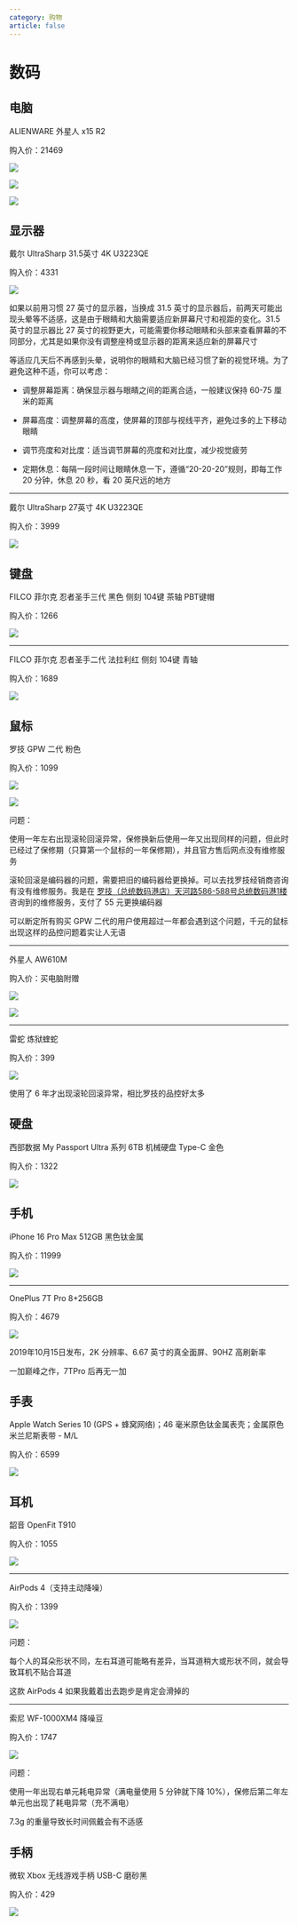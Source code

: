 ```yaml
---
category: 购物
article: false
---
```


# 数码

## 电脑

ALIENWARE 外星人 x15 R2

购入价：21469

![](https://img.sherry4869.com/blog/life/shop/sm/1.png)

![](https://img.sherry4869.com/blog/life/shop/sm/3.png)

![](https://img.sherry4869.com/blog/life/shop/sm/2.png)

## 显示器

戴尔 UltraSharp 31.5英寸 4K U3223QE

购入价：4331

![](https://img.sherry4869.com/blog/life/shop/sm/4.avif)

如果以前用习惯 27 英寸的显示器，当换成 31.5 英寸的显示器后，前两天可能出现头晕等不适感，这是由于眼睛和大脑需要适应新屏幕尺寸和视距的变化。31.5 英寸的显示器比 27 英寸的视野更大，可能需要你移动眼睛和头部来查看屏幕的不同部分，尤其是如果你没有调整座椅或显示器的距离来适应新的屏幕尺寸

等适应几天后不再感到头晕，说明你的眼睛和大脑已经习惯了新的视觉环境。为了避免这种不适，你可以考虑：

- 调整屏幕距离：确保显示器与眼睛之间的距离合适，一般建议保持 60-75 厘米的距离

- 屏幕高度：调整屏幕的高度，使屏幕的顶部与视线平齐，避免过多的上下移动眼睛

- 调节亮度和对比度：适当调节屏幕的亮度和对比度，减少视觉疲劳

- 定期休息：每隔一段时间让眼睛休息一下，遵循“20-20-20”规则，即每工作 20 分钟，休息 20 秒，看 20 英尺远的地方

---

戴尔 UltraSharp 27英寸 4K U3223QE

购入价：3999

![](https://img.sherry4869.com/blog/life/shop/sm/5.avif)

## 键盘

FILCO 菲尔克 忍者圣手三代 黑色 侧刻 104键 茶轴 PBT键帽

购入价：1266

![](https://img.sherry4869.com/blog/life/shop/sm/12.jpg)

---

FILCO 菲尔克 忍者圣手二代 法拉利红 侧刻 104键 青轴

购入价：1689

![](https://img.sherry4869.com/blog/life/shop/sm/11.avif)

## 鼠标

罗技 GPW 二代 粉色

购入价：1099

![](https://img.sherry4869.com/blog/life/shop/sm/13.png)

![](https://img.sherry4869.com/blog/life/shop/sm/14.png)

问题：

使用一年左右出现滚轮回滚异常，保修换新后使用一年又出现同样的问题，但此时已经过了保修期（只算第一个鼠标的一年保修期），并且官方售后网点没有维修服务

滚轮回滚是编码器的问题，需要把旧的编码器给更换掉。可以去找罗技经销商咨询有没有维修服务。我是在 <a href="https://ditu.amap.com/place/B0J225UADB" target="_blank">罗技（总统数码港店）天河路586-588号总统数码港1楼</a> 咨询到的维修服务，支付了 55 元更换编码器

可以断定所有购买 GPW 二代的用户使用超过一年都会遇到这个问题，千元的鼠标出现这样的品控问题着实让人无语

---

外星人 AW610M

购入价：买电脑附赠

![](https://img.sherry4869.com/blog/life/shop/sm/15.avif)

![](https://img.sherry4869.com/blog/life/shop/sm/16.avif)

---

雷蛇 炼狱蝰蛇

购入价：399

![](https://img.sherry4869.com/blog/life/shop/sm/17.jpg)

使用了 6 年才出现滚轮回滚异常，相比罗技的品控好太多

## 硬盘

西部数据 My Passport Ultra 系列 6TB 机械硬盘 Type-C 金色

购入价：1322

![](https://img.sherry4869.com/blog/life/shop/sm/18.png)

## 手机

iPhone 16 Pro Max 512GB 黑色钛金属

购入价：11999

![](https://img.sherry4869.com/blog/life/shop/sm/6.jpg)

---

OnePlus 7T Pro 8+256GB

购入价：4679

![](https://img.sherry4869.com/blog/life/shop/sm/10.png)

2019年10月15日发布，2K 分辨率、6.67 英寸的真全面屏、90HZ 高刷新率

一加巅峰之作，7TPro 后再无一加

## 手表

Apple Watch Series 10 (GPS + 蜂窝网络)；46 毫米原色钛金属表壳；金属原色米兰尼斯表带 - M/L

购入价：6599

![](https://img.sherry4869.com/blog/life/shop/sm/7.jpg)

## 耳机

韶音 OpenFit T910

购入价：1055

![](https://img.sherry4869.com/blog/life/shop/sm/20.PNG)

---

AirPods 4（支持主动降噪）

购入价：1399

![](https://img.sherry4869.com/blog/life/shop/sm/8.jpg)

问题：

每个人的耳朵形状不同，左右耳道可能略有差异，当耳道稍大或形状不同，就会导致耳机不贴合耳道

这款 AirPods 4 如果我戴着出去跑步是肯定会滑掉的

---

索尼 WF-1000XM4 降噪豆

购入价：1747

![](https://img.sherry4869.com/blog/life/shop/sm/9.jpg)

问题：

使用一年出现右单元耗电异常（满电量使用 5 分钟就下降 10%），保修后第二年左单元也出现了耗电异常（充不满电）

7.3g 的重量导致长时间佩戴会有不适感

## 手柄

微软 Xbox 无线游戏手柄 USB-C 磨砂黑

购入价：429

![](https://img.sherry4869.com/blog/life/shop/sm/19.png)